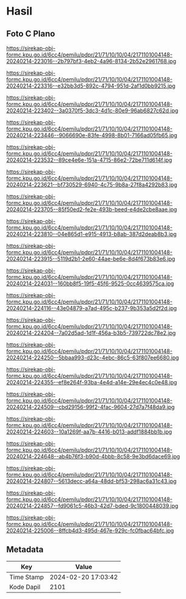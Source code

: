 # Hasil

## Foto C Plano

https://sirekap-obj-formc.kpu.go.id/6cc4/pemilu/pdpr/21/71/10/10/04/2171101004148-20240214-223016--2b797bf3-4eb2-4a96-8134-2b52e2961768.jpg

https://sirekap-obj-formc.kpu.go.id/6cc4/pemilu/pdpr/21/71/10/10/04/2171101004148-20240214-223316--e32bb3d5-892c-4794-951d-2af1d0bb9215.jpg

https://sirekap-obj-formc.kpu.go.id/6cc4/pemilu/pdpr/21/71/10/10/04/2171101004148-20240214-223402--3a0370f5-3dc3-4d1c-80e9-96ab6827c62d.jpg

https://sirekap-obj-formc.kpu.go.id/6cc4/pemilu/pdpr/21/71/10/10/04/2171101004148-20240214-223446--9066690e-83fe-4998-8b01-7166ad05fb65.jpg

https://sirekap-obj-formc.kpu.go.id/6cc4/pemilu/pdpr/21/71/10/10/04/2171101004148-20240214-223532--89ce4e6e-151a-4715-86e2-72be711d614f.jpg

https://sirekap-obj-formc.kpu.go.id/6cc4/pemilu/pdpr/21/71/10/10/04/2171101004148-20240214-223621--bf730529-6940-4c75-9b8a-27f8a4292b83.jpg

https://sirekap-obj-formc.kpu.go.id/6cc4/pemilu/pdpr/21/71/10/10/04/2171101004148-20240214-223705--85f50ed2-fe2e-493b-beed-e4de2cbe8aae.jpg

https://sirekap-obj-formc.kpu.go.id/6cc4/pemilu/pdpr/21/71/10/10/04/2171101004148-20240214-223810--04e865d1-e915-4913-b8ab-387d2deab8b3.jpg

https://sirekap-obj-formc.kpu.go.id/6cc4/pemilu/pdpr/21/71/10/10/04/2171101004148-20240214-223915--5119d2b1-2e60-44ae-be6e-8d4f673b83e6.jpg

https://sirekap-obj-formc.kpu.go.id/6cc4/pemilu/pdpr/21/71/10/10/04/2171101004148-20240214-224031--160bb8f5-19f5-45f6-9525-0cc4639575ca.jpg

https://sirekap-obj-formc.kpu.go.id/6cc4/pemilu/pdpr/21/71/10/10/04/2171101004148-20240214-224116--43e04879-a7ad-495c-b237-9b353a5d2f2d.jpg

https://sirekap-obj-formc.kpu.go.id/6cc4/pemilu/pdpr/21/71/10/10/04/2171101004148-20240214-224204--7a02d5ad-1d1f-456a-b3b5-739722dc78e2.jpg

https://sirekap-obj-formc.kpu.go.id/6cc4/pemilu/pdpr/21/71/10/10/04/2171101004148-20240214-224250--5bbaa993-d23c-4ebc-86c5-63f807ee6680.jpg

https://sirekap-obj-formc.kpu.go.id/6cc4/pemilu/pdpr/21/71/10/10/04/2171101004148-20240214-224355--ef8e264f-93ba-4e4d-a14e-29e4ec4c0e48.jpg

https://sirekap-obj-formc.kpu.go.id/6cc4/pemilu/pdpr/21/71/10/10/04/2171101004148-20240214-224509--cbd29156-99f2-4fac-9604-27d7a7f48da9.jpg

https://sirekap-obj-formc.kpu.go.id/6cc4/pemilu/pdpr/21/71/10/10/04/2171101004148-20240214-224603--10a1269f-aa7b-4416-b013-addf1884bb1b.jpg

https://sirekap-obj-formc.kpu.go.id/6cc4/pemilu/pdpr/21/71/10/10/04/2171101004148-20240214-224648--ab4b76f3-b90d-4bbb-8c58-9e3bd6dace69.jpg

https://sirekap-obj-formc.kpu.go.id/6cc4/pemilu/pdpr/21/71/10/10/04/2171101004148-20240214-224807--5613decc-a64a-48dd-bf53-298ac6a31c43.jpg

https://sirekap-obj-formc.kpu.go.id/6cc4/pemilu/pdpr/21/71/10/10/04/2171101004148-20240214-224857--fd9061c5-46b3-42d7-bded-9c1800448039.jpg

https://sirekap-obj-formc.kpu.go.id/6cc4/pemilu/pdpr/21/71/10/10/04/2171101004148-20240214-225006--8ffcb4d3-495d-467e-929c-fc0fbac64bfc.jpg


## Metadata

| Key        | Value               |
| ---------- | ------------------- |
| Time Stamp | 2024-02-20 17:03:42 |
| Kode Dapil | 2101                |



